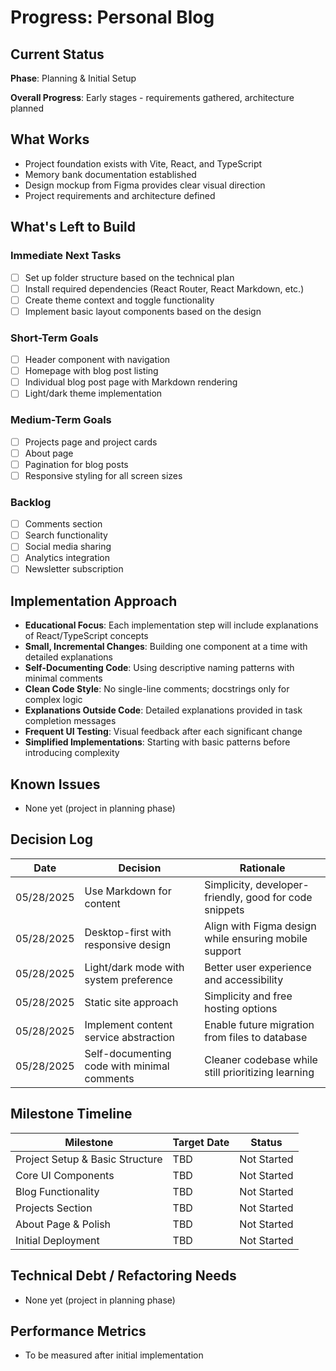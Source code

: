 # Progress: Personal Blog

## Current Status

**Phase**: Planning & Initial Setup

**Overall Progress**: Early stages - requirements gathered, architecture planned

## What Works

- Project foundation exists with Vite, React, and TypeScript
- Memory bank documentation established
- Design mockup from Figma provides clear visual direction
- Project requirements and architecture defined

## What's Left to Build

### Immediate Next Tasks

- [ ] Set up folder structure based on the technical plan
- [ ] Install required dependencies (React Router, React Markdown, etc.)
- [ ] Create theme context and toggle functionality
- [ ] Implement basic layout components based on the design

### Short-Term Goals

- [ ] Header component with navigation
- [ ] Homepage with blog post listing
- [ ] Individual blog post page with Markdown rendering
- [ ] Light/dark theme implementation

### Medium-Term Goals

- [ ] Projects page and project cards
- [ ] About page
- [ ] Pagination for blog posts
- [ ] Responsive styling for all screen sizes

### Backlog

- [ ] Comments section
- [ ] Search functionality
- [ ] Social media sharing
- [ ] Analytics integration
- [ ] Newsletter subscription

## Implementation Approach

- **Educational Focus**: Each implementation step will include explanations of React/TypeScript concepts
- **Small, Incremental Changes**: Building one component at a time with detailed explanations
- **Self-Documenting Code**: Using descriptive naming patterns with minimal comments
- **Clean Code Style**: No single-line comments; docstrings only for complex logic
- **Explanations Outside Code**: Detailed explanations provided in task completion messages
- **Frequent UI Testing**: Visual feedback after each significant change
- **Simplified Implementations**: Starting with basic patterns before introducing complexity

## Known Issues

- None yet (project in planning phase)

## Decision Log

| Date       | Decision                                    | Rationale                                              |
| ---------- | ------------------------------------------- | ------------------------------------------------------ |
| 05/28/2025 | Use Markdown for content                    | Simplicity, developer-friendly, good for code snippets |
| 05/28/2025 | Desktop-first with responsive design        | Align with Figma design while ensuring mobile support  |
| 05/28/2025 | Light/dark mode with system preference      | Better user experience and accessibility               |
| 05/28/2025 | Static site approach                        | Simplicity and free hosting options                    |
| 05/28/2025 | Implement content service abstraction       | Enable future migration from files to database         |
| 05/28/2025 | Self-documenting code with minimal comments | Cleaner codebase while still prioritizing learning     |

## Milestone Timeline

| Milestone                       | Target Date | Status      |
| ------------------------------- | ----------- | ----------- |
| Project Setup & Basic Structure | TBD         | Not Started |
| Core UI Components              | TBD         | Not Started |
| Blog Functionality              | TBD         | Not Started |
| Projects Section                | TBD         | Not Started |
| About Page & Polish             | TBD         | Not Started |
| Initial Deployment              | TBD         | Not Started |

## Technical Debt / Refactoring Needs

- None yet (project in planning phase)

## Performance Metrics

- To be measured after initial implementation
